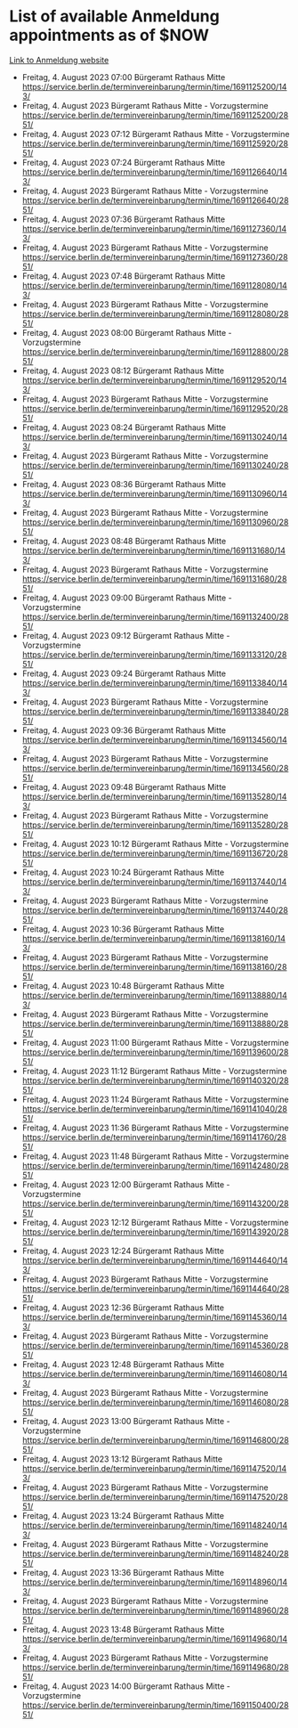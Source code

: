 # List of available Anmeldung appointments as of $NOW
[Link to Anmeldung website](https://service.berlin.de/terminvereinbarung/termin/tag.php?termin=1&anliegen[]=120686&dienstleisterlist=122210,122217,327316,122219,327312,122227,327314,122231,327346,122243,327348,122254,122252,329742,122260,329745,122262,329748,122271,327278,122273,327274,122277,327276,330436,122280,327294,122282,327290,122284,327292,122291,327270,122285,327266,122286,327264,122296,327268,150230,329760,122297,327286,122294,327284,122312,329763,122314,329775,122304,327330,122311,327334,122309,327332,317869,122281,327352,122279,329772,122283,122276,327324,122274,327326,122267,329766,122246,327318,122251,327320,122257,327322,122208,327298,122226,327300&herkunft=http%3A%2F%2Fservice.berlin.de%2Fdienstleistung%2F120686%2F)
- Freitag, 4. August 2023 07:00 Bürgeramt Rathaus Mitte https://service.berlin.de/terminvereinbarung/termin/time/1691125200/143/
- Freitag, 4. August 2023  Bürgeramt Rathaus Mitte - Vorzugstermine https://service.berlin.de/terminvereinbarung/termin/time/1691125200/2851/
- Freitag, 4. August 2023 07:12 Bürgeramt Rathaus Mitte - Vorzugstermine https://service.berlin.de/terminvereinbarung/termin/time/1691125920/2851/
- Freitag, 4. August 2023 07:24 Bürgeramt Rathaus Mitte https://service.berlin.de/terminvereinbarung/termin/time/1691126640/143/
- Freitag, 4. August 2023  Bürgeramt Rathaus Mitte - Vorzugstermine https://service.berlin.de/terminvereinbarung/termin/time/1691126640/2851/
- Freitag, 4. August 2023 07:36 Bürgeramt Rathaus Mitte https://service.berlin.de/terminvereinbarung/termin/time/1691127360/143/
- Freitag, 4. August 2023  Bürgeramt Rathaus Mitte - Vorzugstermine https://service.berlin.de/terminvereinbarung/termin/time/1691127360/2851/
- Freitag, 4. August 2023 07:48 Bürgeramt Rathaus Mitte https://service.berlin.de/terminvereinbarung/termin/time/1691128080/143/
- Freitag, 4. August 2023  Bürgeramt Rathaus Mitte - Vorzugstermine https://service.berlin.de/terminvereinbarung/termin/time/1691128080/2851/
- Freitag, 4. August 2023 08:00 Bürgeramt Rathaus Mitte - Vorzugstermine https://service.berlin.de/terminvereinbarung/termin/time/1691128800/2851/
- Freitag, 4. August 2023 08:12 Bürgeramt Rathaus Mitte https://service.berlin.de/terminvereinbarung/termin/time/1691129520/143/
- Freitag, 4. August 2023  Bürgeramt Rathaus Mitte - Vorzugstermine https://service.berlin.de/terminvereinbarung/termin/time/1691129520/2851/
- Freitag, 4. August 2023 08:24 Bürgeramt Rathaus Mitte https://service.berlin.de/terminvereinbarung/termin/time/1691130240/143/
- Freitag, 4. August 2023  Bürgeramt Rathaus Mitte - Vorzugstermine https://service.berlin.de/terminvereinbarung/termin/time/1691130240/2851/
- Freitag, 4. August 2023 08:36 Bürgeramt Rathaus Mitte https://service.berlin.de/terminvereinbarung/termin/time/1691130960/143/
- Freitag, 4. August 2023  Bürgeramt Rathaus Mitte - Vorzugstermine https://service.berlin.de/terminvereinbarung/termin/time/1691130960/2851/
- Freitag, 4. August 2023 08:48 Bürgeramt Rathaus Mitte https://service.berlin.de/terminvereinbarung/termin/time/1691131680/143/
- Freitag, 4. August 2023  Bürgeramt Rathaus Mitte - Vorzugstermine https://service.berlin.de/terminvereinbarung/termin/time/1691131680/2851/
- Freitag, 4. August 2023 09:00 Bürgeramt Rathaus Mitte - Vorzugstermine https://service.berlin.de/terminvereinbarung/termin/time/1691132400/2851/
- Freitag, 4. August 2023 09:12 Bürgeramt Rathaus Mitte - Vorzugstermine https://service.berlin.de/terminvereinbarung/termin/time/1691133120/2851/
- Freitag, 4. August 2023 09:24 Bürgeramt Rathaus Mitte https://service.berlin.de/terminvereinbarung/termin/time/1691133840/143/
- Freitag, 4. August 2023  Bürgeramt Rathaus Mitte - Vorzugstermine https://service.berlin.de/terminvereinbarung/termin/time/1691133840/2851/
- Freitag, 4. August 2023 09:36 Bürgeramt Rathaus Mitte https://service.berlin.de/terminvereinbarung/termin/time/1691134560/143/
- Freitag, 4. August 2023  Bürgeramt Rathaus Mitte - Vorzugstermine https://service.berlin.de/terminvereinbarung/termin/time/1691134560/2851/
- Freitag, 4. August 2023 09:48 Bürgeramt Rathaus Mitte https://service.berlin.de/terminvereinbarung/termin/time/1691135280/143/
- Freitag, 4. August 2023  Bürgeramt Rathaus Mitte - Vorzugstermine https://service.berlin.de/terminvereinbarung/termin/time/1691135280/2851/
- Freitag, 4. August 2023 10:12 Bürgeramt Rathaus Mitte - Vorzugstermine https://service.berlin.de/terminvereinbarung/termin/time/1691136720/2851/
- Freitag, 4. August 2023 10:24 Bürgeramt Rathaus Mitte https://service.berlin.de/terminvereinbarung/termin/time/1691137440/143/
- Freitag, 4. August 2023  Bürgeramt Rathaus Mitte - Vorzugstermine https://service.berlin.de/terminvereinbarung/termin/time/1691137440/2851/
- Freitag, 4. August 2023 10:36 Bürgeramt Rathaus Mitte https://service.berlin.de/terminvereinbarung/termin/time/1691138160/143/
- Freitag, 4. August 2023  Bürgeramt Rathaus Mitte - Vorzugstermine https://service.berlin.de/terminvereinbarung/termin/time/1691138160/2851/
- Freitag, 4. August 2023 10:48 Bürgeramt Rathaus Mitte https://service.berlin.de/terminvereinbarung/termin/time/1691138880/143/
- Freitag, 4. August 2023  Bürgeramt Rathaus Mitte - Vorzugstermine https://service.berlin.de/terminvereinbarung/termin/time/1691138880/2851/
- Freitag, 4. August 2023 11:00 Bürgeramt Rathaus Mitte - Vorzugstermine https://service.berlin.de/terminvereinbarung/termin/time/1691139600/2851/
- Freitag, 4. August 2023 11:12 Bürgeramt Rathaus Mitte - Vorzugstermine https://service.berlin.de/terminvereinbarung/termin/time/1691140320/2851/
- Freitag, 4. August 2023 11:24 Bürgeramt Rathaus Mitte - Vorzugstermine https://service.berlin.de/terminvereinbarung/termin/time/1691141040/2851/
- Freitag, 4. August 2023 11:36 Bürgeramt Rathaus Mitte - Vorzugstermine https://service.berlin.de/terminvereinbarung/termin/time/1691141760/2851/
- Freitag, 4. August 2023 11:48 Bürgeramt Rathaus Mitte - Vorzugstermine https://service.berlin.de/terminvereinbarung/termin/time/1691142480/2851/
- Freitag, 4. August 2023 12:00 Bürgeramt Rathaus Mitte - Vorzugstermine https://service.berlin.de/terminvereinbarung/termin/time/1691143200/2851/
- Freitag, 4. August 2023 12:12 Bürgeramt Rathaus Mitte - Vorzugstermine https://service.berlin.de/terminvereinbarung/termin/time/1691143920/2851/
- Freitag, 4. August 2023 12:24 Bürgeramt Rathaus Mitte https://service.berlin.de/terminvereinbarung/termin/time/1691144640/143/
- Freitag, 4. August 2023  Bürgeramt Rathaus Mitte - Vorzugstermine https://service.berlin.de/terminvereinbarung/termin/time/1691144640/2851/
- Freitag, 4. August 2023 12:36 Bürgeramt Rathaus Mitte https://service.berlin.de/terminvereinbarung/termin/time/1691145360/143/
- Freitag, 4. August 2023  Bürgeramt Rathaus Mitte - Vorzugstermine https://service.berlin.de/terminvereinbarung/termin/time/1691145360/2851/
- Freitag, 4. August 2023 12:48 Bürgeramt Rathaus Mitte https://service.berlin.de/terminvereinbarung/termin/time/1691146080/143/
- Freitag, 4. August 2023  Bürgeramt Rathaus Mitte - Vorzugstermine https://service.berlin.de/terminvereinbarung/termin/time/1691146080/2851/
- Freitag, 4. August 2023 13:00 Bürgeramt Rathaus Mitte - Vorzugstermine https://service.berlin.de/terminvereinbarung/termin/time/1691146800/2851/
- Freitag, 4. August 2023 13:12 Bürgeramt Rathaus Mitte https://service.berlin.de/terminvereinbarung/termin/time/1691147520/143/
- Freitag, 4. August 2023  Bürgeramt Rathaus Mitte - Vorzugstermine https://service.berlin.de/terminvereinbarung/termin/time/1691147520/2851/
- Freitag, 4. August 2023 13:24 Bürgeramt Rathaus Mitte https://service.berlin.de/terminvereinbarung/termin/time/1691148240/143/
- Freitag, 4. August 2023  Bürgeramt Rathaus Mitte - Vorzugstermine https://service.berlin.de/terminvereinbarung/termin/time/1691148240/2851/
- Freitag, 4. August 2023 13:36 Bürgeramt Rathaus Mitte https://service.berlin.de/terminvereinbarung/termin/time/1691148960/143/
- Freitag, 4. August 2023  Bürgeramt Rathaus Mitte - Vorzugstermine https://service.berlin.de/terminvereinbarung/termin/time/1691148960/2851/
- Freitag, 4. August 2023 13:48 Bürgeramt Rathaus Mitte https://service.berlin.de/terminvereinbarung/termin/time/1691149680/143/
- Freitag, 4. August 2023  Bürgeramt Rathaus Mitte - Vorzugstermine https://service.berlin.de/terminvereinbarung/termin/time/1691149680/2851/
- Freitag, 4. August 2023 14:00 Bürgeramt Rathaus Mitte - Vorzugstermine https://service.berlin.de/terminvereinbarung/termin/time/1691150400/2851/
